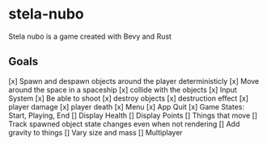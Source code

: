 # stela-nubo
Stela nubo is a game created with Bevy and Rust

## Goals
[x] Spawn and despawn objects around the player deterministicly
[x] Move around the space in a spaceship 
[x] collide with the objects
[x] Input System
[x] Be able to shoot 
[x] destroy objects
[x] destruction effect
[x] player damage
[x] player death
[x] Menu
[x] App Quit
[x] Game States: Start, Playing, End
[] Display Health
[] Display Points
[] Things that move
[] Track spawned object state changes even when not rendering
[] Add gravity to things
[] Vary size and mass
[] Multiplayer


